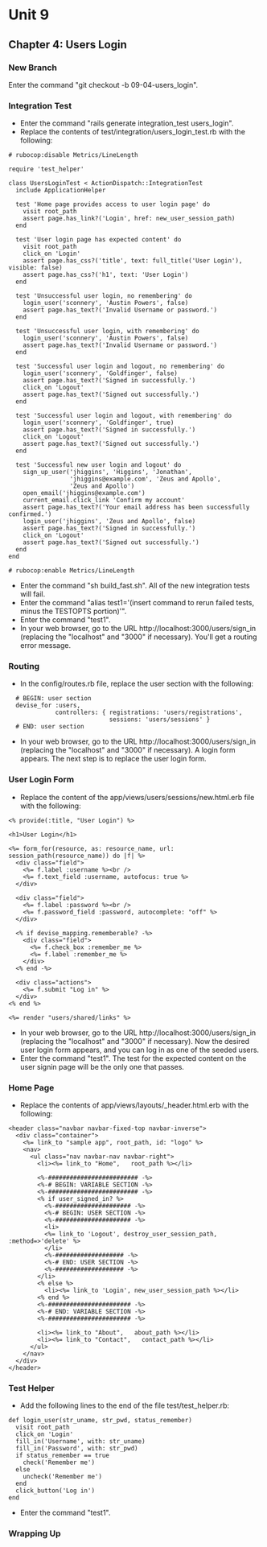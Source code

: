 # Unit 9
## Chapter 4: Users Login

### New Branch
Enter the command "git checkout -b 09-04-users_login".

### Integration Test
* Enter the command "rails generate integration_test users_login".
* Replace the contents of test/integration/users_login_test.rb with the following:
```
# rubocop:disable Metrics/LineLength

require 'test_helper'

class UsersLoginTest < ActionDispatch::IntegrationTest
  include ApplicationHelper

  test 'Home page provides access to user login page' do
    visit root_path
    assert page.has_link?('Login', href: new_user_session_path)
  end

  test 'User login page has expected content' do
    visit root_path
    click_on 'Login'
    assert page.has_css?('title', text: full_title('User Login'), visible: false)
    assert page.has_css?('h1', text: 'User Login')
  end

  test 'Unsuccessful user login, no remembering' do
    login_user('sconnery', 'Austin Powers', false)
    assert page.has_text?('Invalid Username or password.')
  end

  test 'Unsuccessful user login, with remembering' do
    login_user('sconnery', 'Austin Powers', false)
    assert page.has_text?('Invalid Username or password.')
  end

  test 'Successful user login and logout, no remembering' do
    login_user('sconnery', 'Goldfinger', false)
    assert page.has_text?('Signed in successfully.')
    click_on 'Logout'
    assert page.has_text?('Signed out successfully.')
  end

  test 'Successful user login and logout, with remembering' do
    login_user('sconnery', 'Goldfinger', true)
    assert page.has_text?('Signed in successfully.')
    click_on 'Logout'
    assert page.has_text?('Signed out successfully.')
  end

  test 'Successful new user login and logout' do
    sign_up_user('jhiggins', 'Higgins', 'Jonathan',
                 'jhiggins@example.com', 'Zeus and Apollo',
                 'Zeus and Apollo')
    open_email('jhiggins@example.com')
    current_email.click_link 'Confirm my account'
    assert page.has_text?('Your email address has been successfully confirmed.')
    login_user('jhiggins', 'Zeus and Apollo', false)
    assert page.has_text?('Signed in successfully.')
    click_on 'Logout'
    assert page.has_text?('Signed out successfully.')
  end
end

# rubocop:enable Metrics/LineLength
```

* Enter the command "sh build_fast.sh".  All of the new integration tests will fail.
* Enter the command "alias test1='(insert command to rerun failed tests, minus the TESTOPTS portion)'".
* Enter the command "test1".
* In your web browser, go to the URL http://localhost:3000/users/sign_in (replacing the "localhost" and "3000" if necessary).  You'll get a routing error message.

### Routing
* In the config/routes.rb file, replace the user section with the following:
```
  # BEGIN: user section
  devise_for :users,
             controllers: { registrations: 'users/registrations',
                            sessions: 'users/sessions' }
  # END: user section
```
* In your web browser, go to the URL http://localhost:3000/users/sign_in (replacing the "localhost" and "3000" if necessary).  A login form appears.  The next step is to replace the user login form.

### User Login Form
* Replace the content of the app/views/users/sessions/new.html.erb file with the following:
```
<% provide(:title, "User Login") %>

<h1>User Login</h1>

<%= form_for(resource, as: resource_name, url: session_path(resource_name)) do |f| %>
  <div class="field">
    <%= f.label :username %><br />
    <%= f.text_field :username, autofocus: true %>
  </div>

  <div class="field">
    <%= f.label :password %><br />
    <%= f.password_field :password, autocomplete: "off" %>
  </div>

  <% if devise_mapping.rememberable? -%>
    <div class="field">
      <%= f.check_box :remember_me %>
      <%= f.label :remember_me %>
    </div>
  <% end -%>

  <div class="actions">
    <%= f.submit "Log in" %>
  </div>
<% end %>

<%= render "users/shared/links" %>
```
* In your web browser, go to the URL http://localhost:3000/users/sign_in (replacing the "localhost" and "3000" if necessary).  Now the desired user login form appears, and you can log in as one of the seeded users.
* Enter the command "test1".  The test for the expected content on the user signin page will be the only one that passes.

### Home Page
* Replace the contents of app/views/layouts/_header.html.erb with the following:
```
<header class="navbar navbar-fixed-top navbar-inverse">
  <div class="container">
    <%= link_to "sample app", root_path, id: "logo" %>
    <nav>
      <ul class="nav navbar-nav navbar-right">
        <li><%= link_to "Home",   root_path %></li>

        <%-######################### -%>
        <%-# BEGIN: VARIABLE SECTION -%>
        <%-######################### -%>
        <% if user_signed_in? %>
          <%-##################### -%>
          <%-# BEGIN: USER SECTION -%>
          <%-##################### -%>
          <li>
          <%= link_to 'Logout', destroy_user_session_path, :method=>'delete' %>
          </li>
          <%-################### -%>
          <%-# END: USER SECTION -%>
          <%-################### -%>
        </li>
        <% else %>
          <li><%= link_to 'Login', new_user_session_path %></li>
        <% end %>
        <%-####################### -%>
        <%-# END: VARIABLE SECTION -%>
        <%-####################### -%>

        <li><%= link_to "About",   about_path %></li>
        <li><%= link_to "Contact",   contact_path %></li>
      </ul>
    </nav>
  </div>
</header>
```
### Test Helper
* Add the following lines to the end of the file test/test_helper.rb:
```
def login_user(str_uname, str_pwd, status_remember)
  visit root_path
  click_on 'Login'
  fill_in('Username', with: str_uname)
  fill_in('Password', with: str_pwd)
  if status_remember == true
    check('Remember me')
  else
    uncheck('Remember me')
  end
  click_button('Log in')
end
```
* Enter the command "test1".

### Wrapping Up
